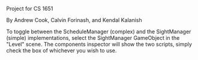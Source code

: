 Project for CS 1651

By Andrew Cook, Calvin Forinash, and Kendal Kalanish


To toggle between the ScheduleManager (complex) and the SightManager (simple) implementations, select the SightManager GameObject in the "Level" scene. The components inspector will show the two scripts, simply check the box of whichever you wish to use. 
